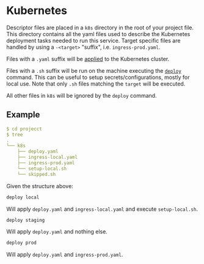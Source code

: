 # Kubernetes

Descriptor files are placed in a `k8s` directory in the root of your project file.
This directory contains all the yaml files used to describe the Kubernetes deployment tasks needed to run this service.
Target specific files are handled by using a `-<target>` "suffix", i.e. `ingress-prod.yaml`.

Files with a `.yaml` suffix will be [applied](https://kubernetes.io/docs/reference/generated/kubectl/kubectl-commands#apply) to the Kubernetes cluster.

Files with a `.sh` suffix will be run on the machine executing the [`deploy`](/commands#deploy) command.
This can be useful to setup secrets/configurations, mostly for local use.
Note that only `.sh` files matching the `target` will be executed.

All other files in `k8s` will be ignored by the `deploy` command.

## Example
````yaml
$ cd projecct
$ tree
.
└── k8s
    ├── deploy.yaml
    ├── ingress-local.yaml
    ├── ingress-prod.yaml
    └── setup-local.sh
    └── skipped.sh

````

Given the structure above:

````sh
deploy local
````
Will apply `deploy.yaml` and `ingress-local.yaml` and execute `setup-local.sh`.

````sh
deploy staging
````
Will apply `deploy.yaml` and nothing else.

````sh
deploy prod
````
Will apply `deploy.yaml` and `ingress-prod.yaml`.


